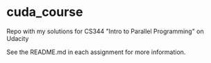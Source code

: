 # cuda_course
Repo with my solutions for CS344 "Intro to Parallel Programming" on Udacity

See the README.md in each assignment for more information.
